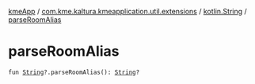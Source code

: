 [kmeApp](../../index.md) / [com.kme.kaltura.kmeapplication.util.extensions](../index.md) / [kotlin.String](index.md) / [parseRoomAlias](./parse-room-alias.md)

# parseRoomAlias

`fun `[`String`](https://kotlinlang.org/api/latest/jvm/stdlib/kotlin/-string/index.html)`?.parseRoomAlias(): `[`String`](https://kotlinlang.org/api/latest/jvm/stdlib/kotlin/-string/index.html)`?`